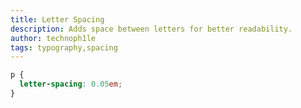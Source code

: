```yaml
---
title: Letter Spacing
description: Adds space between letters for better readability.
author: technoph1le
tags: typography,spacing
---
```


```css
p {
  letter-spacing: 0.05em;
}
```

